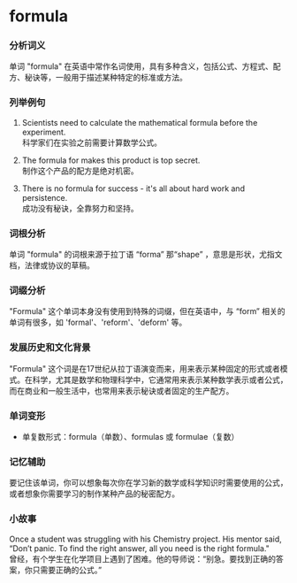 # formula

### 分析词义

  

单词 "formula" 在英语中常作名词使用，具有多种含义，包括公式、方程式、配方、秘诀等，一般用于描述某种特定的标准或方法。

  

### 列举例句

  

1.  Scientists need to calculate the mathematical formula before the experiment.  
    科学家们在实验之前需要计算数学公式。
    
      
    
2.  The formula for makes this product is top secret.  
    制作这个产品的配方是绝对机密。
    
      
    
3.  There is no formula for success - it's all about hard work and persistence.  
    成功没有秘诀，全靠努力和坚持。
    
      
    

  

### 词根分析

  

单词 "formula" 的词根来源于拉丁语 “forma” 那“shape” ，意思是形状，尤指文档，法律或协议的草稿。

  

### 词缀分析

  

"Formula" 这个单词本身没有使用到特殊的词缀，但在英语中，与 “form” 相关的单词有很多，如 'formal'、'reform'、'deform' 等。

  

### 发展历史和文化背景

  

"Formula" 这个词是在17世纪从拉丁语演变而来，用来表示某种固定的形式或者模式。在科学，尤其是数学和物理科学中，它通常用来表示某种数学表示或者公式，而在商业和一般生活中，也常用来表示秘诀或者固定的生产配方。

  

### 单词变形

  

*   单复数形式：formula（单数）、formulas 或 formulae（复数）

  

### 记忆辅助

  

要记住该单词，你可以想象每次你在学习新的数学或科学知识时需要使用的公式，或者想象你需要学习的制作某种产品的秘密配方。

  

### 小故事

  

Once a student was struggling with his Chemistry project. His mentor said, “Don’t panic. To find the right answer, all you need is the right formula."  
曾经，有个学生在化学项目上遇到了困难。他的导师说：“别急。要找到正确的答案，你只需要正确的公式。”
